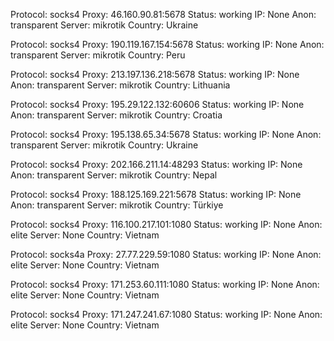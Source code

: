 Protocol: socks4
Proxy: 46.160.90.81:5678
Status: working
IP: None
Anon: transparent
Server: mikrotik
Country: Ukraine

Protocol: socks4
Proxy: 190.119.167.154:5678
Status: working
IP: None
Anon: transparent
Server: mikrotik
Country: Peru

Protocol: socks4
Proxy: 213.197.136.218:5678
Status: working
IP: None
Anon: transparent
Server: mikrotik
Country: Lithuania

Protocol: socks4
Proxy: 195.29.122.132:60606
Status: working
IP: None
Anon: transparent
Server: mikrotik
Country: Croatia

Protocol: socks4
Proxy: 195.138.65.34:5678
Status: working
IP: None
Anon: transparent
Server: mikrotik
Country: Ukraine

Protocol: socks4
Proxy: 202.166.211.14:48293
Status: working
IP: None
Anon: transparent
Server: mikrotik
Country: Nepal

Protocol: socks4
Proxy: 188.125.169.221:5678
Status: working
IP: None
Anon: transparent
Server: mikrotik
Country: Türkiye

Protocol: socks4
Proxy: 116.100.217.101:1080
Status: working
IP: None
Anon: elite
Server: None
Country: Vietnam

Protocol: socks4a
Proxy: 27.77.229.59:1080
Status: working
IP: None
Anon: elite
Server: None
Country: Vietnam

Protocol: socks4
Proxy: 171.253.60.111:1080
Status: working
IP: None
Anon: elite
Server: None
Country: Vietnam

Protocol: socks4
Proxy: 171.247.241.67:1080
Status: working
IP: None
Anon: elite
Server: None
Country: Vietnam

